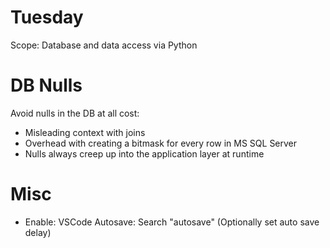 # Tuesday
Scope: Database and data access via Python

# DB Nulls
Avoid nulls in the DB at all cost:
- Misleading context with joins
- Overhead with creating a bitmask for every row in MS SQL Server
- Nulls always creep up into the application layer at runtime

# Misc
- Enable: VSCode Autosave: Search "autosave" (Optionally set auto save delay)
